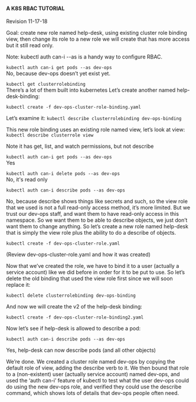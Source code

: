 #### A K8S RBAC TUTORIAL
Revision 11-17-18 

Goal: create new role named help-desk, using existing cluster role binding view, then change its role to a new role we will create that has more access but it still read only.

Note: kubectl auth can-i <verb> <object> --as <object> is a handy way to configure RBAC.

`kubectl auth can-i get pods --as dev-ops`  
No, because dev-ops doesn’t yet exist yet. 

`kubectl get clusterrolebinding`  
There’s a lot of them built into kubernetes
Let’s create another named help-desk-binding:

`kubectl create -f dev-ops-cluster-role-binding.yaml`  

Let’s examine it:
`kubectl describe clusterrolebinding dev-ops-binding`  

This new role binding uses an existing role named view, let’s look at view:
`kubectl describe clusterrole view`  

Note it has get, list, and watch permissions, but not describe

`kubectl auth can-i get pods --as dev-ops`  
Yes

`kubectl auth can-i delete pods --as dev-ops`  
No, it's read only

`kubectl auth can-i describe pods --as dev-ops`  

No, because describe shows things like secrets and such, so the view role that we used is not a full read-only access method, it’s more limited. But we trust our dev-ops staff, and want them to have read-only access in this namespace. So we want them to be able to describe objects, we just don’t want them to change anything. So let’s create a new role named help-desk that is simply the view role plus the ability to do a describe of objects.

`kubectl create -f dev-ops-cluster-role.yaml`  

(Review dev-ops-cluster-role.yaml and how it was created)

Now that we’ve created the role, we have to bind it to a user (actually a service account) like we did before in order for it to be put to use. So let’s delete the old binding that used the view role first since we will soon replace it:

`kubectl delete clusterrolebinding dev-ops-binding`  

And now we will create the v2 of the help-desk binding:

`kubectl create -f dev-ops-cluster-role-binding2.yaml`  

Now let’s see if help-desk is allowed to describe a pod:

`kubectl auth can-i describe pods --as dev-ops`  

Yes, help-desk can now describe pods (and all other objects)

We’re done. We created a cluster role named dev-ops by copying the default role of view,  adding the describe verb to it. We then bound that role to a (non-existent) user (actually service account) named dev-ops, and used the ‘auth can-i’ feature of kubectl to test what the user dev-ops could do using the new dev-ops role, and verified they could use the describe command, which shows lots of details that dev-ops people often need.  

